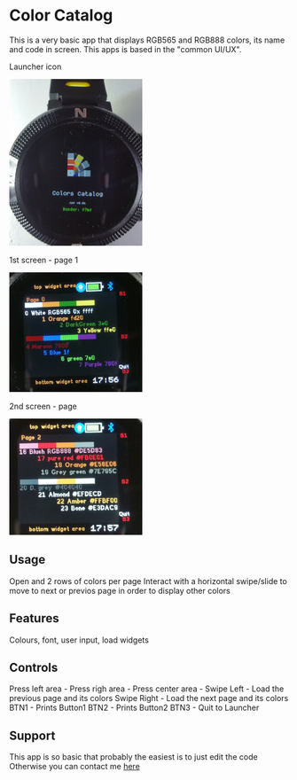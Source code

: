 # Color Catalog

This is a very basic app that displays RGB565 and RGB888 colors, its name and code in screen.
This apps is based in the "common UI/UX".

Launcher icon

![](color_catalog.png)

1st screen - page 1

![](color_catalog_s1.png)

2nd screen - page

![](color_catalog_s2.png)

## Usage

Open and 2 rows of colors per page
Interact with a horizontal swipe/slide to move to next or previos page in order to display other colors

## Features

Colours, font, user input, load widgets

## Controls

Press left area -
Press righ area -
Press center area -
Swipe Left - Load the previous page and its colors
Swipe Right - Load the next page and its colors
BTN1 - Prints Button1
BTN2 - Prints Button2
BTN3 - Quit to Launcher

## Support

This app is so basic that probably the easiest is to just edit the code
Otherwise you can contact me [here](https://github.com/dapgo)
